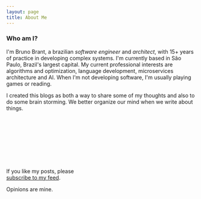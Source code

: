 ```yaml
---
layout: page
title: About Me
---
```


### Who am I?

I'm Bruno Brant, a brazilian *software engineer* and *architect*, with 15+ years of practice in developing complex systems. I'm currently based in São Paulo, Brazil's largest capital. My current professional interests are algorithms and optimization, language development, microservices architecture and AI. When I'm not developing software, I'm usually playing games or reading. 

I created this blogs as both a way to share some of my thoughts and also to do some brain storming. We better organize our mind when we write about things.

If you like my posts, please <svg class="svg-icon grey" style="fill: #f66a0a;"><use xlink:href="{{ 'assets/minima-social-icons.svg#rss' | relative_url }}"></use></svg> [subscribe to my feed](feed.xml).

Opinions are mine.
